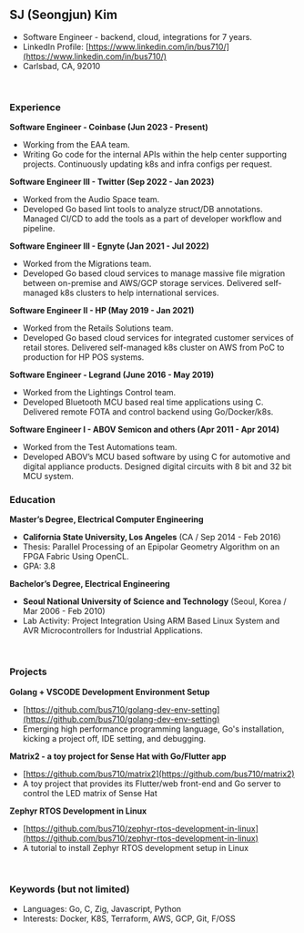 ## SJ (Seongjun) Kim 
- Software Engineer - backend, cloud, integrations for 7 years.
- LinkedIn Profile: [https://www.linkedin.com/in/bus710/](https://www.linkedin.com/in/bus710/)
- Carlsbad, CA, 92010

<br/>

### Experience

**Software Engineer - Coinbase (Jun 2023 - Present)**
- Working from the EAA team.
- Writing Go code for the internal APIs within the help center supporting projects. Continuously updating k8s and infra configs per request.

**Software Engineer III - Twitter (Sep 2022 - Jan 2023)**
- Worked from the Audio Space team.
- Developed Go based lint tools to analyze struct/DB annotations. Managed CI/CD to add the tools as a part of developer workflow and pipeline.
 
**Software Engineer III - Egnyte (Jan 2021 - Jul 2022)**
- Worked from the Migrations team. 
- Developed Go based cloud services to manage massive file migration between on-premise and AWS/GCP storage services. Delivered self-managed k8s clusters to help international services.

**Software Engineer II - HP (May 2019 - Jan 2021)**
- Worked from the Retails Solutions team. 
- Developed Go based cloud services for integrated customer services of retail stores. Delivered self-managed k8s cluster on AWS from PoC to production for HP POS systems.

**Software Engineer - Legrand (June 2016 - May 2019)**
- Worked from the Lightings Control team. 
- Developed Bluetooth MCU based real time applications using C. Delivered remote FOTA and control backend using Go/Docker/k8s. 

**Software Engineer I - ABOV Semicon and others (Apr 2011 - Apr 2014)**
- Worked from the Test Automations team. 
- Developed ABOV’s MCU based software by using C for automotive and digital appliance products. Designed digital circuits with 8 bit and 32 bit MCU system. 
 
<div style="page-break-after: always;"></div>

### Education

**Master’s Degree, Electrical Computer Engineering**
- **California State University, Los Angeles** (CA / Sep 2014 - Feb 2016)
- Thesis: Parallel Processing of an Epipolar Geometry Algorithm on an FPGA Fabric Using OpenCL.
- GPA: 3.8

**Bachelor’s Degree, Electrical Engineering**
- **Seoul National University of Science and Technology** (Seoul, Korea / Mar 2006 - Feb 2010)
- Lab Activity: Project Integration Using ARM Based Linux System and AVR Microcontrollers for Industrial Applications.

<br/>

### Projects

**Golang + VSCODE Development Environment Setup**
- [https://github.com/bus710/golang-dev-env-setting](https://github.com/bus710/golang-dev-env-setting)
- Emerging high performance programming language, Go's installation, kicking a project off, IDE setting, and debugging.
 
**Matrix2 - a toy project for Sense Hat with Go/Flutter app**
- [https://github.com/bus710/matrix2](https://github.com/bus710/matrix2)
- A toy project that provides its Flutter/web front-end and Go server to control the LED matrix of Sense Hat

**Zephyr RTOS Development in Linux**
- [https://github.com/bus710/zephyr-rtos-development-in-linux](https://github.com/bus710/zephyr-rtos-development-in-linux)
- A tutorial to install Zephyr RTOS development setup in Linux

<br/>

### Keywords (but not limited)

- Languages: Go, C, Zig, Javascript, Python
- Interests: Docker, K8S, Terraform, AWS, GCP, Git, F/OSS